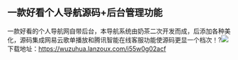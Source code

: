 ## 一款好看个人导航源码+后台管理功能

 一款好看的个人导航网自带后台，本导航系统由奶茶二次开发而成，后添加各种美化，源码集成网易云歌单播放和腾讯智能在线客服功能使源码更显一个档次！?[![](https://p.xiaofankj.com.cn/images/2023/03/16/167897608664132456c0c01.png)](https://p.xiaofankj.com.cn/images/2023/03/16/167897608664132456c0c01.png)
下载地址：https://wuzuhua.lanzoux.com/i55w0g02acf
